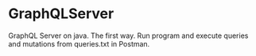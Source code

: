 # GraphQLServer
GraphQL Server on java. The first way. 
Run program and execute queries and mutations from queries.txt in Postman.
